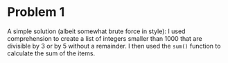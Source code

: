 # Problem 1
A simple solution (albeit somewhat brute force in style):
I used comprehension to create a list of integers smaller than 1000 that are divisible by 3 or by 5 without a remainder. I then used the ```sum()``` function to calculate the sum of the items.
